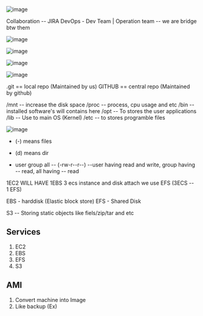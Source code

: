 ![image](https://github.com/pavankumar0077/Devops-SRE/assets/40380941/a1ad27e1-09de-4a5f-856f-d95b1101a031)

Collaboration -- JIRA
DevOps - Dev Team | Operation team -- we are bridge btw them

![image](https://github.com/pavankumar0077/Devops-SRE/assets/40380941/89491f40-6810-4bd5-a135-a4508fc63db2)

![image](https://github.com/pavankumar0077/Devops-SRE/assets/40380941/62f356d8-483a-4e11-8716-933e21e8026a)

![image](https://github.com/pavankumar0077/Devops-SRE/assets/40380941/a286f393-7674-45fa-8227-dd47e8d59768)

![image](https://github.com/pavankumar0077/Devops-SRE/assets/40380941/13dfa323-5aa1-4c3c-b4ee-daa58312fdaf)

.git == local repo (Maintained by us)
GITHUB == central repo (Maintained by github)

/mnt -- increase the disk space
/proc -- process, cpu usage and etc
/bin -- installed software's will contains here
/opt -- To stores the user applications
/lib -- Use to main OS (Kernel)
/etc -- to stores programble files


![image](https://github.com/pavankumar0077/Devops-SRE/assets/40380941/d250efd1-9f3c-4b74-aa55-8380420fc09a)

- (-) means files
- (d) means dir

- user group all -- (-rw-r--r--) --user having read and write, group having -- read, all having -- read

1EC2 WILL HAVE 1EBS 
3 ecs instance and disk attach we use EFS (3ECS -- 1 EFS)

EBS - harddisk (Elastic block store)
EFS - Shared Disk 

S3 -- Storing static objects like fiels/zip/tar and etc

Services
---
1) EC2
2) EBS
3) EFS
4) S3

AMI
--
1) Convert machine into Image
2) Like backup (Ex)




